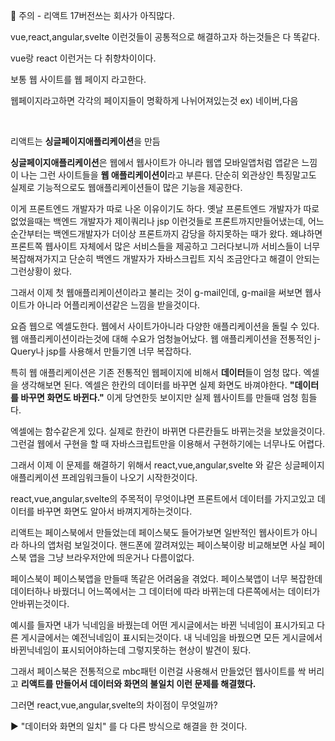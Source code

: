 🚨 주의 - 리액트 17버전쓰는 회사가 아직많다.

vue,react,angular,svelte 이런것들이 공통적으로 해결하고자 하는것들은 다 똑같다.

vue랑 react 이런거는 다 취향차이이다.

보통 웹 사이트를 웹 페이지 라고한다.

웹페이지라고하면 각각의 페이지들이 명확하게 나뉘어져있는것 ex) 네이버,다음

<br>

리액트는 **싱글페이지애플리케이션**을 만듬

**싱글페이지애플리케이션**은 웹에서 웹사이트가 아니라 웹앱 모바일앱처럼 앱같은 느낌이 나는 그런 사이트들을 **웹 애플리케이션이**라고 부른다. 단순히 외관상인 특징말고도 실제로 기능적으로도 웹애플리케이션들이 많은 기능을 제공한다.

이게 프론트엔드 개발자가 따로 나온 이유이기도 하다. 옛날 프론트엔드 개발자가 따로 없었을때는 백엔드 개발자가 제이쿼리나 jsp 이런것들로 프론트까지만들어냈는데, 어느순간부터는 백엔드개발자가 더이상 프론트까지 감당을 하지못하는 때가 왔다. 왜냐하면 프론트쪽 웹사이트 자체에서 많은 서비스들을 제공하고 그러다보니까 서비스들이 너무 복잡해져가지고 단순히 백엔드 개발자가 자바스크립트 지식 조금안다고 해결이 안되는 그런상황이 왔다.

그래서 이제 첫 웹애플리케이션이라고 불리는 것이 g-mail인데, g-mail을 써보면 웹사이트가 아니라 어플리케이션같은 느낌을 받을것이다.

요즘 웹으로 엑셀도한다. 웹에서 사이트가아니라 다양한 애플리케이션을 돌릴 수 있다. 웹 애플리케이션이라는것에 대해 수요가 엄청늘어났다. 웹 애플리케이션을 전통적인 j-Query나 jsp를 사용해서 만들기엔 너무 복잡하다.

특히 웹 애플리케이션은 기존 전통적인 웹페이지에 비해서 **데이터**들이 엄청 많다. 엑셀을 생각해보면 된다. 엑셀은 한칸의 데이터를 바꾸면 실제 화면도 바껴야한다. **"데이터를 바꾸면 화면도 바뀐다."** 이게 당연한듯 보이지만 실제 웹사이트를 만들때 엄청 힘들다.

엑셀에는 함수같은게 있다. 실제로 한칸이 바뀌면 다른칸들도 바뀌는것을 보았을것이다. 그런걸 웹에서 구현을 할 때 자바스크립트만을 이용해서 구현하기에는 너무나도 어렵다.

그래서 이제 이 문제를 해결하기 위해서
react,vue,angular,svelte 와 같은 싱글페이지애플리케이션 프레임워크들이 나오기 시작한것이다.

react,vue,angular,svelte의 주목적이 무엇이냐면 프론트에서 데이터를 가지고있고 데이터를 바꾸면 화면도 알아서 바껴지게하는것이다.

리액트는 페이스북에서 만들었는데 페이스북도 들어가보면 일반적인 웹사이트가 아니라 하나의 앱처럼 보일것이다. 핸드폰에 깔려져있는 페이스북이랑 비교해보면 사실 페이스북 앱을 그냥 브라우저안에 띄운거나 다름이없다.

페이스북이 페이스북앱을 만들때 똑같은 어려움을 겪었다. 페이스북앱이 너무 복잡한데
데이터하나 바꿨더니 어느쪽에서는 그 데이터에 따라 바뀌는데 다른쪽에서는 데이터가 안바뀌는것이다.

예시를 들자면 내가 닉네임을 바꿨는데 어떤 게시글에서는 바뀐 닉네임이 표시가되고 다른 게시글에서는 예전닉네임이 표시되는것이다. 내 닉네임을 바꿨으면 모든 게시글에서 바뀐닉네임이 표시되어야하는데 그렇지못하는 현상이 발견이 됬다.

그래서 페이스북은 전통적으로 mbc패턴 이런걸 사용해서 만들었던 웹사이트를 싹 버리고 **리액트를 만들어서 데이터와 화면의 불일치 이런 문제를 해결했다.**

그러면 react,vue,angular,svelte의 차이점이 무엇일까?

▶︎ "데이터와 화면의 일치" 를 다 다른 방식으로 해결을 한 것이다.
